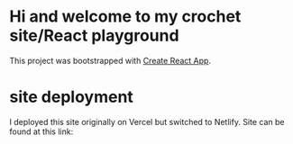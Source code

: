 # Hi and welcome to my crochet site/React playground

This project was bootstrapped with [Create React App](https://github.com/facebook/create-react-app).

# site deployment

I deployed this site originally on Vercel but switched to Netlify. Site can be found at this link:
